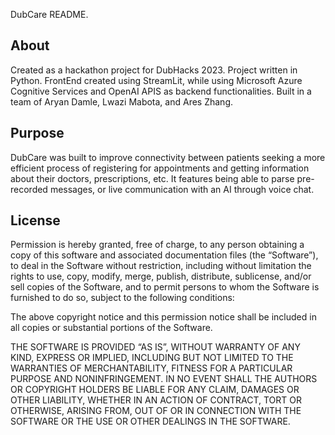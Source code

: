 DubCare README. 

## About

Created as a hackathon project for DubHacks 2023. Project written in Python. FrontEnd created using StreamLit, while using Microsoft Azure Cognitive Services and OpenAI APIS as backend functionalities. Built in a team of Aryan Damle, Lwazi Mabota, and Ares Zhang. 

## Purpose 

DubCare was built to improve connectivity between patients seeking a more efficient process of registering for appointments and getting information about their doctors, prescriptions, etc. It features being able to parse pre-recorded messages, or live communication with an AI through voice chat. 

## License 

Permission is hereby granted, free of charge, to any person obtaining a copy of this software and associated documentation files (the “Software”), to deal in the Software without restriction, including without limitation the rights to use, copy, modify, merge, publish, distribute, sublicense, and/or sell copies of the Software, and to permit persons to whom the Software is furnished to do so, subject to the following conditions:

The above copyright notice and this permission notice shall be included in all copies or substantial portions of the Software.

THE SOFTWARE IS PROVIDED “AS IS”, WITHOUT WARRANTY OF ANY KIND, EXPRESS OR IMPLIED, INCLUDING BUT NOT LIMITED TO THE WARRANTIES OF MERCHANTABILITY, FITNESS FOR A PARTICULAR PURPOSE AND NONINFRINGEMENT. IN NO EVENT SHALL THE AUTHORS OR COPYRIGHT HOLDERS BE LIABLE FOR ANY CLAIM, DAMAGES OR OTHER LIABILITY, WHETHER IN AN ACTION OF CONTRACT, TORT OR OTHERWISE, ARISING FROM, OUT OF OR IN CONNECTION WITH THE SOFTWARE OR THE USE OR OTHER DEALINGS IN THE SOFTWARE.

